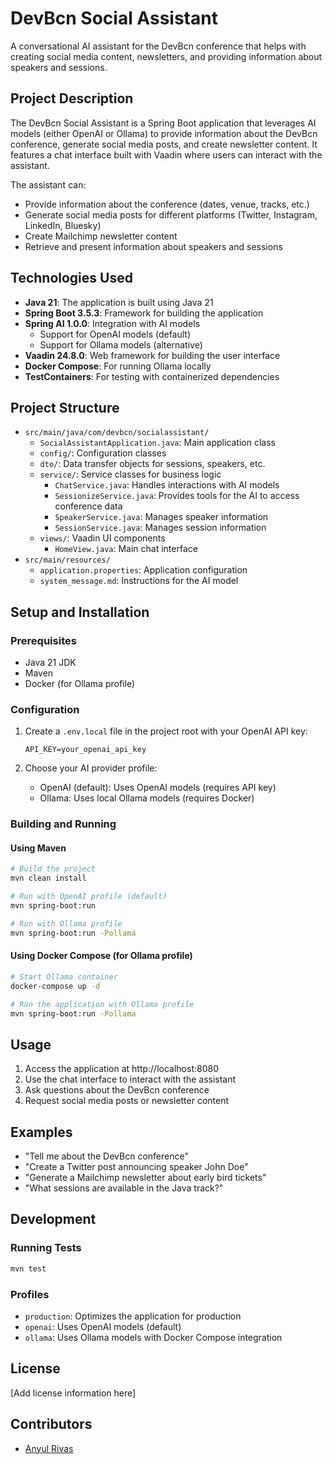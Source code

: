 # DevBcn Social Assistant

A conversational AI assistant for the DevBcn conference that helps with creating
social media content, newsletters, and providing information about speakers and
sessions.

## Project Description

The DevBcn Social Assistant is a Spring Boot application that leverages AI
models (either OpenAI or Ollama) to provide information about the DevBcn
conference, generate social media posts, and create newsletter content. It
features a chat interface built with Vaadin where users can interact with the
assistant.

The assistant can:

- Provide information about the conference (dates, venue, tracks, etc.)
- Generate social media posts for different platforms (Twitter, Instagram,
  LinkedIn, Bluesky)
- Create Mailchimp newsletter content
- Retrieve and present information about speakers and sessions

## Technologies Used

- **Java 21**: The application is built using Java 21
- **Spring Boot 3.5.3**: Framework for building the application
- **Spring AI 1.0.0**: Integration with AI models
    - Support for OpenAI models (default)
    - Support for Ollama models (alternative)
- **Vaadin 24.8.0**: Web framework for building the user interface
- **Docker Compose**: For running Ollama locally
- **TestContainers**: For testing with containerized dependencies

## Project Structure

- `src/main/java/com/devbcn/socialassistant/`
    - `SocialAssistantApplication.java`: Main application class
    - `config/`: Configuration classes
    - `dto/`: Data transfer objects for sessions, speakers, etc.
    - `service/`: Service classes for business logic
        - `ChatService.java`: Handles interactions with AI models
        - `SessionizeService.java`: Provides tools for the AI to access
          conference data
        - `SpeakerService.java`: Manages speaker information
        - `SessionService.java`: Manages session information
    - `views/`: Vaadin UI components
        - `HomeView.java`: Main chat interface
- `src/main/resources/`
    - `application.properties`: Application configuration
    - `system_message.md`: Instructions for the AI model

## Setup and Installation

### Prerequisites

- Java 21 JDK
- Maven
- Docker (for Ollama profile)

### Configuration

1. Create a `.env.local` file in the project root with your OpenAI API key:
   ```
   API_KEY=your_openai_api_key
   ```

2. Choose your AI provider profile:
    - OpenAI (default): Uses OpenAI models (requires API key)
    - Ollama: Uses local Ollama models (requires Docker)

### Building and Running

#### Using Maven

```bash
# Build the project
mvn clean install

# Run with OpenAI profile (default)
mvn spring-boot:run

# Run with Ollama profile
mvn spring-boot:run -Pollama
```

#### Using Docker Compose (for Ollama profile)

```bash
# Start Ollama container
docker-compose up -d

# Run the application with Ollama profile
mvn spring-boot:run -Pollama
```

## Usage

1. Access the application at http://localhost:8080
2. Use the chat interface to interact with the assistant
3. Ask questions about the DevBcn conference
4. Request social media posts or newsletter content

## Examples

- "Tell me about the DevBcn conference"
- "Create a Twitter post announcing speaker John Doe"
- "Generate a Mailchimp newsletter about early bird tickets"
- "What sessions are available in the Java track?"

## Development

### Running Tests

```bash
mvn test
```

### Profiles

- `production`: Optimizes the application for production
- `openai`: Uses OpenAI models (default)
- `ollama`: Uses Ollama models with Docker Compose integration

## License

[Add license information here]

## Contributors

* [Anyul Rivas](https://www.github.com/anyulled)
